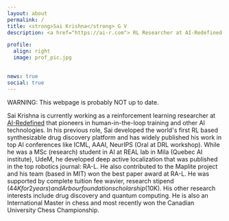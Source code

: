 ```yaml
---
layout: about
permalink: /
title: <strong>Sai Krishna</strong> G V
description: <a href="https://ai-r.com"> RL Researcher at AI-Redefined </a>

profile:
  align: right
  image: prof_pic.jpg
  

news: true
social: true
---
```


WARNING: This webpage is probably NOT up to date.

Sai Krishna is currently working as a reinforcement learning researcher at 
[AI-Redefined](https://ai-r.com) that 
pioneers in human-in-the-loop training and other AI technologies. In his previous role, Sai 
developed the world's first RL based synthesizable drug discovery platform and has widely 
published his work in top AI conferences like ICML, AAAI, NeurIPS (Oral at DRL workshop). 
While he was a MSc (research) student in AI at REAL lab in Mila (Quebec AI institute), UdeM, 
he developed deep active localization that was published in the top robotics journal: RA-L. 
He also contributed to the Maplite project and his team (based in MIT) won the best paper 
award at RA-L. He was supported by complete tuition fee wavier, research stipend ($44K for 2 years) 
and Arbour foundation scholarship ($10K). His other research interests include drug discovery 
and quantum computing. He is also an International Master in chess and most recently won the 
Canadian University Chess Championship.


